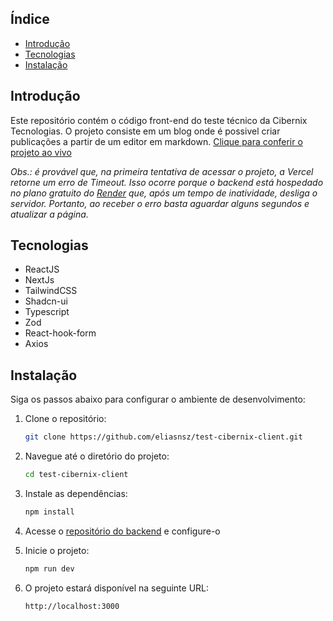 ## Índice

- [Introdução](#introdução)
- [Tecnologias](#tecnologias)
- [Instalação](#instalação)

## Introdução

Este repositório contém o código front-end do teste técnico da Cibernix Tecnologias. O projeto consiste em um blog onde é possivel criar publicações a partir de um editor em markdown. [Clique para conferir o projeto ao vivo](https://test-cibernix-client.vercel.app/)

_Obs.: é provável que, na primeira tentativa de acessar o projeto, a Vercel retorne um erro de Timeout. Isso ocorre porque o backend está hospedado no plano gratuito do [Render](https://render.com) que, após um tempo de inatividade, desliga o servidor. Portanto, ao receber o erro basta aguardar alguns segundos e atualizar a página._

## Tecnologias

- ReactJS
- NextJs
- TailwindCSS
- Shadcn-ui
- Typescript
- Zod
- React-hook-form
- Axios

## Instalação

Siga os passos abaixo para configurar o ambiente de desenvolvimento:

1. Clone o repositório:
   ```bash
   git clone https://github.com/eliasnsz/test-cibernix-client.git
   ```
2. Navegue até o diretório do projeto:
   ```bash
   cd test-cibernix-client
   ```
3. Instale as dependências:
   ```bash
   npm install
   ```
4. Acesse o [repositório do backend](https://github.com/eliasnsz/test-cibernix-server.git) e configure-o

5. Inicie o projeto:
   ```bash
   npm run dev
   ```
6. O projeto estará disponível na seguinte URL:
   ```bash
   http://localhost:3000
   ```
